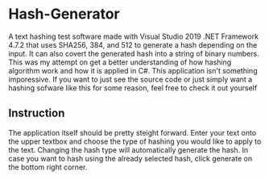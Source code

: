 # Hash-Generator 
A text hashing test software made with Visual Studio 2019 .NET Framework 4.7.2 that uses SHA256, 384, and 512 to generate a hash depending on the input.
It can also covert the generated hash into a string of binary numbers. This was my attempt on get a better understanding of how hashing algorithm work and how it is applied in C#. This application isn't something imporessive. If you want to just see the source code or just simply want a hashing sofware like this for some reason, feel free to check it out yourself
## Instruction
The application itself should be pretty steight forward. Enter your text onto the upper textbox and choose the type of hashing you would like to apply to the text.
Changing the hash type will automatically generate the hash. In case you want to hash using the already selected hash, click generate on the bottom right corner.
